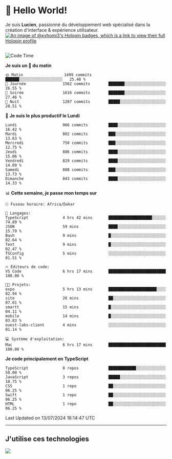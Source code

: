 # 👋 Hello World!

Je suis **Lucien**, passionné du développement web spécialisé dans la création d'interface & expérience utilisateur.
[![An image of @xyhomi3's Holopin badges, which is a link to view their full Holopin profile](https://holopin.me/xyhomi3)](https://holopin.io/@xyhomi3)

##

<!--START_SECTION:waka-->
![Code Time](http://img.shields.io/badge/Code%20Time-1%2C508%20hrs%2033%20mins-blue)

**Je suis un 🐤 du matin** 

```text
🌞 Matin                  1499 commits        ██████░░░░░░░░░░░░░░░░░░░   25.48 % 
🌆 Journée                1562 commits        ███████░░░░░░░░░░░░░░░░░░   26.55 % 
🌃 Soirée                 1616 commits        ███████░░░░░░░░░░░░░░░░░░   27.46 % 
🌙 Nuit                   1207 commits        █████░░░░░░░░░░░░░░░░░░░░   20.51 % 
```
📅 **Je suis le plus productif le Lundi** 

```text
Lundi                    966 commits         ████░░░░░░░░░░░░░░░░░░░░░   16.42 % 
Mardi                    802 commits         ███░░░░░░░░░░░░░░░░░░░░░░   13.63 % 
Mercredi                 750 commits         ███░░░░░░░░░░░░░░░░░░░░░░   12.75 % 
Jeudi                    886 commits         ████░░░░░░░░░░░░░░░░░░░░░   15.06 % 
Vendredi                 829 commits         ████░░░░░░░░░░░░░░░░░░░░░   14.09 % 
Samedi                   808 commits         ███░░░░░░░░░░░░░░░░░░░░░░   13.73 % 
Dimanche                 843 commits         ████░░░░░░░░░░░░░░░░░░░░░   14.33 % 
```


📊 **Cette semaine, je passe mon temps sur** 

```text
🕑︎ Fuseau horaire: Africa/Dakar

💬 Langages: 
TypeScript               4 hrs 42 mins       ███████████████████░░░░░░   74.89 % 
JSON                     59 mins             ████░░░░░░░░░░░░░░░░░░░░░   15.79 % 
Bash                     9 mins              █░░░░░░░░░░░░░░░░░░░░░░░░   02.64 % 
Text                     9 mins              █░░░░░░░░░░░░░░░░░░░░░░░░   02.47 % 
TSConfig                 5 mins              ░░░░░░░░░░░░░░░░░░░░░░░░░   01.51 % 

🔥 Éditeurs de code: 
VS Code                  6 hrs 17 mins       █████████████████████████   100.00 % 

🐱‍💻 Projets: 
expo                     5 hrs 13 mins       █████████████████████░░░░   82.94 % 
site                     26 mins             ██░░░░░░░░░░░░░░░░░░░░░░░   07.01 % 
smartt                   15 mins             █░░░░░░░░░░░░░░░░░░░░░░░░   04.11 % 
mobile                   14 mins             █░░░░░░░░░░░░░░░░░░░░░░░░   03.83 % 
ouest-labs-client        4 mins              ░░░░░░░░░░░░░░░░░░░░░░░░░   01.14 % 

💻 Système d'exploitation: 
Mac                      6 hrs 17 mins       █████████████████████████   100.00 % 
```

**Je code principalement en TypeScript** 

```text
TypeScript               8 repos             ████████████░░░░░░░░░░░░░   50.00 % 
JavaScript               3 repos             █████░░░░░░░░░░░░░░░░░░░░   18.75 % 
CSS                      1 repo              ██░░░░░░░░░░░░░░░░░░░░░░░   06.25 % 
Swift                    1 repo              ██░░░░░░░░░░░░░░░░░░░░░░░   06.25 % 
HTML                     1 repo              ██░░░░░░░░░░░░░░░░░░░░░░░   06.25 % 
```




 Last Updated on 13/07/2024 16:14:47 UTC
<!--END_SECTION:waka-->
---

## J'utilise ces technologies

<p align="left">
  <a href="https://skillicons.dev">
    <img src="https://skillicons.dev/icons?i=ts,js,md,scss,tailwind,react,docker,express,astro,vite,nextjs,vercel,figma,ableton" />
  </a>
</p>

